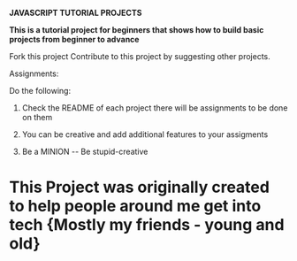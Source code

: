 **JAVASCRIPT TUTORIAL PROJECTS**

**This is a tutorial project for beginners that shows how to build basic projects from beginner to advance**

Fork this project
Contribute to this project by suggesting other projects.

Assignments:

Do the following:

1.  Check the README of each project there will be assignments to be done on them

2.  You can be creative and add additional features to your assigments

3.  Be a MINION -- Be stupid-creative

# This Project was originally created to help people around me get into tech {Mostly my friends - young and old}